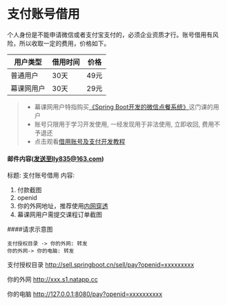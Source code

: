 # 支付账号借用
个人身份是不能申请微信或者支付宝支付的，必须企业资质才行。账号借用有风险，所以收取一定的费用，价格如下。

用户类型 | 借用时间 | 价格
-------|-------|------
普通用户 | 30天 | 49元
幕课网用户 | 30天 | 29元

> - 幕课网用户特指购买[《Spring Boot开发的微信点餐系统》](http://coding.imooc.com/class/117.html)这门课的用户
> - 账号只限用于学习开发使用, 一经发现用于非法使用, 立即收回, 费用不予退还
> - 点击观看[借用账号及支付开发教程]()

#### 邮件内容(发送至lly835@163.com)
标题: 支付账号借用
内容:
1. 付款截图
2. openid
3. 你的外网地址，推荐使用[内网穿透](https://natapp.cn/)
4. 幕课网用户需提交课程订单截图

####请求示意图

```sequence
支付授权目录 -> 你的外网: 转发
你的外网-> 你的电脑: 转发
```

支付授权目录
http://sell.springboot.cn/sell/pay?openid=xxxxxxxxx

你的外网
http://xxx.s1.natapp.cc

你的电脑
http://127.0.0.1:8080/pay?openid=xxxxxxxxxx





